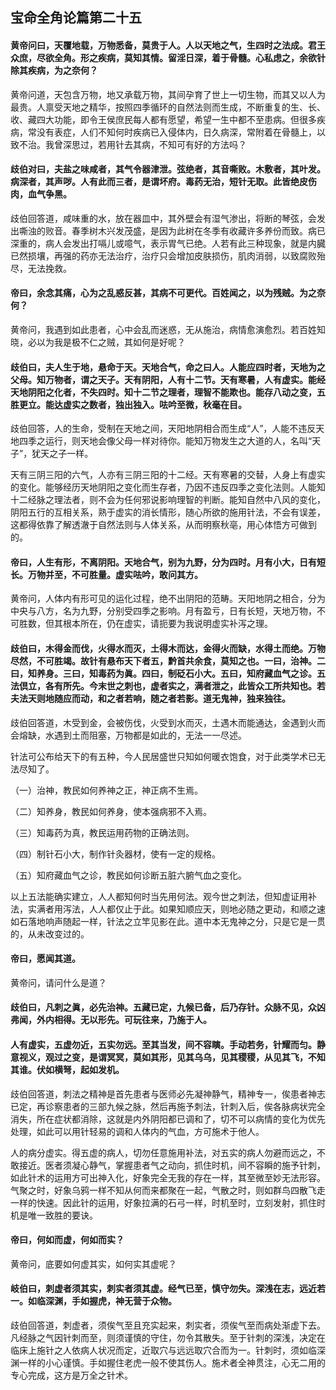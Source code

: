 ## 宝命全角论篇第二十五

#### 黄帝问曰，天覆地载，万物悉备，莫贵于人。人以天地之气，生四时之法成。君王众庶，尽欲全角。形之疾病，莫知其情。留淫日深，着于骨髓。心私虑之，余欲针除其疾病，为之奈何？

黄帝问道，天包含万物，地又承载万物，其间孕育了世上一切生物，而其又以人为最贵。人禀受天地之精华，按照四季循环的自然法则而生成，不断重复的生、长、收、藏四大功能，即令王侯庶民每人都有愿望，希望一生中都不至患病。但很多疾病，常没有表症，人们不知何时疾病已入侵体内，日久病深，常附着在骨髓上，以致不治。我曾深思过，若用针去其病，不知可有好的方法吗？

#### 歧伯对曰，夫盐之味咸者，其气令器津泄。弦绝者，其音嘶败。木敷者，其叶发。病深者，其声哕。人有此而三者，是谓坏府。毒药无治，短针无取。此皆绝皮伤肉，血气争黑。

歧伯回答道，咸味重的水，放在器皿中，其外壁会有湿气渗出，将断的琴弦，会发出嘶浊的败音。春季树木兴发茂盛，是因为此树在冬季有收藏许多养份而致。病已深重的，病人会发出打嗝儿或噫气，表示胃气已绝。人若有此三种现象，就是内臓已然损壤，再强的药亦无法治疗，治疗只会增加皮肤损伤，肌肉消弱，以致腐败殆尽，无法挽救。

#### 帝曰，余念其痛，心为之乱惑反甚，其病不可更代。百姓闻之，以为残贼。为之奈何？

黄帝问，我遇到如此患者，心中会乱而迷惑，无从施治，病情愈演愈烈。若百姓知晓，必以为我是极不仁之贼，其如何是好呢？

#### 歧伯曰，夫人生于地，悬命于天。天地合气，命之曰人。人能应四时者，天地为之父母。知万物者，谓之天子。天有阴阳，人有十二节。天有寒暑，人有虚实。能经天地阴阳之化者，不失四时。知十二节之理者，理智不能欺也。能存八动之变，五胜更立。能达虚实之数者，独出独入。呿吟至微，秋毫在目。

歧伯回答，人的生命，受制在天地之间，天阳地阴相合而生成“人”，人能不违反天地四季之运行，则天地会像父母一样对待你。能知万物发生之大道的人，名叫“天子”，犹天之子一样。

天有三阴三阳的六气，人亦有三阴三阳的十二经。天有寒暑的交替，人身上有虚实的变化。能够经历天地阴阳之变化而生存者，乃因不违反四季之变化法则。人能知十二经脉之理法者，则不会为任何邪说影响理智的判断。能知自然中八风的变化，阴阳五行的互相关系，熟于虚实的消长情形，随心所欲的施用针法，不会有误差，这都得依靠了解透澈于自然法则与人体关系，从而明察秋亳，用心体悟方可做到的。

#### 帝曰，人生有形，不离阴阳。天地合气，别为九野，分为四时。月有小大，日有短长。万物并至，不可胜量。虚实呿吟，敢问其方。

黄帝问，人体内有形可见的运化过程，绝不出阴阳的范畴。天阳地阴之相合，分为中央与八方，名为九野，分别受四季之影响。月有盈亏，日有长短，天地万物，不可胜数，但其根本所在，仍在虚实，请扼要为我说明虚实补泻之理。

#### 歧伯曰，木得金而伐，火得水而灭，土得木而达，金得火而缺，水得土而绝。万物尽然，不可胜竭。故针有悬布天下者五，黔首共余食，莫知之也。一曰，治神。二曰，知养身。三曰，知毒药为眞。四曰，制砭石小大。五曰，知府藏血气之诊。五法倶立，各有所先。今末世之刺也，虚者实之，满者泄之，此皆众工所共知也。若夫法天则地随应而动，和之者若响，随之者若影。道无鬼神，独来独往。

歧伯回答道，木受到金，会被伤伐，火受到水而灭，土遇木而能通达，金遇到火而会熔缺，水遇到土而阻塞，万物都是如此的，无法一一尽述。

针法可公布给天下的有五种，今人民居盛世只知如何暖衣饱食，对于此类学术已无法尽知了。

（一）治神，教民如何养神之正，神正病不生焉。

（二）知养身，教民如何养身，使本强病邪不入焉。

（三）知毒药为真，教民运用药物的正确法则。

（四）制针石小大，制作针灸器材，使有一定的规格。

（五）知府藏血气之诊，教民如何诊断五脏六腑气血之变化。

以上五法能确实建立，人人都知何时当先用何法。观今世之刺法，但知虚证用补法，实满者用泻法，人人都仅止于此。如果知顺应天，则地必随之更动，和顺之速如石落地响声随起一样，针法之立竿见影在此。道中本无鬼神之分，只是它是一贯的，从未改变过的。

#### 帝曰，愿闻其道。

黄帝问，请问什么是道？

#### 歧伯曰，凡刺之眞，必先治神。五藏已定，九候已备，后乃存针。众脉不见，众凶弗闻，外内相得。无以形先。可玩往来，乃施于人。

#### 人有虚实，五虚勿近，五实勿远。至其当发，间不容瞚。手动若务，针耀而匀。静意视义，观过之变，是谓冥冥，莫如其形，见其乌乌，见其稷稷，从见其飞，不知其谁。伏如横弩，起如发机。

歧伯回答道，刺法之精神是首先患者与医师必先凝神静气，精神专一，俟患者神志已定，再诊察患者的三部九候之脉，然后再施予刺法，针刺入后，俟各脉病状完全消失，所在症状都消除，这就是内外阴阳都已调和了，切不可以病情的变化为优先处理，如此可以用针轻易的调和人体内的气血，方可施术于他人。

人的病分虚实。得五虚的病人，切勿任意施用补法，对五实的病人勿避而远之，不敢接近。医者须凝心静气，掌握患者气之动向，抓住时机，间不容瞬的施予针刺，如此针术的运用方可出神入化，好象完全无我的存在一样，其至微至妙无法形容。气聚之时，好象乌鸦一样不知从何而来都聚在一起，气散之时，则如群鸟四散飞走一样的快速。因此针的运用，好象拉满的石弓一样，时机至时，立刻发射，抓住时机是唯一致胜的要诀。

#### 帝曰，何如而虚，何如而实？

黄帝问，底要如何虚其实，如何实其虚呢？

#### 岐伯曰，刺虚者须其实，刺实者须其虚。经气已至，慎守勿失。深浅在志，远近若一。如临深渊，手如握虎，神无营于众物。

歧伯回答道，刺虚者，须俟气至且充实起来，刺实者，须俟气至而病处渐虚下去。凡经脉之气因针刺而至，则须谨慎的守住，勿令其散失。至于针刺的深浅，决定在临床上施针之人依病人状况而定，近取穴与远远取穴合而为一。针刺时，须如临深渊一样的小心谨慎。手如握住老虎一般不使其伤人。施术者全神贯注，心无二用的专心完成，这方是万全之针术。